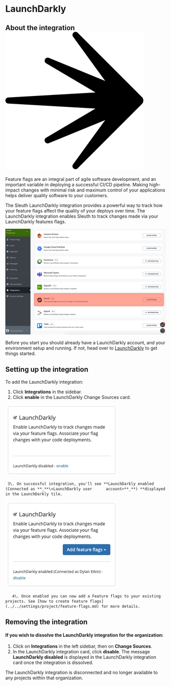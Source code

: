 # LaunchDarkly

## About the integration ![](../../.gitbook/assets/launchdarkly_rgb_mark-black.png) 

Feature flags are an integral part of agile software development, and an important variable in deploying a successful CI/CD pipeline. Making high-impact changes with minimal risk and maximum control of your applications helps deliver quality software to your customers. 

The Sleuth LaunchDarkly integration provides a powerful way to track how your feature flags affect the quality of your deploys over time. The LaunchDarkly integration enables Sleuth to track changes made via your LaunchDarkly features flags.

![](../../.gitbook/assets/sleuth-on-ld-integrations.png)

Before you start you should already have a LaunchDarkly account, and your environment setup and running. If not, head over to [LaunchDarkly](https://app.launchdarkly.com) to get things started. 

## Setting up the integration

To add the LaunchDarkly integration:

1. Click **Integrations** in the sidebar.
2. Click **enable** in the LaunchDarkly Change Sources card.

![](../../.gitbook/assets/integrations-sleuth-2021-01-31-17-12-33.png)

     3\. On successful integration, you'll see **LaunchDarkly enabled (Connected as **_**\<LaunchDarkly user      account>**_**) **displayed in the LaunchDarkly tile.

![](<../../.gitbook/assets/integrations-sleuth-2021-01-31-17-09-46 (1).png>)

       4\. Once enabled you can now add a Feature flags to your existing projects. See [how to create feature flags](../../settings/project/feature-flags.md) for more details. 

## Removing the integration

#### If you wish to dissolve the **LaunchDarkly** integration for the organization: 

1. Click on **Integrations** in the left sidebar, then on **Change Sources**. 
2. In the LaunchDarkly integration card, click **disable**. The message **LaunchDarkly disabled** is displayed in the LaunchDarkly integration card once the integration is dissolved.

The LaunchDarkly integration is disconnected and no longer available to any projects within that organization. 

